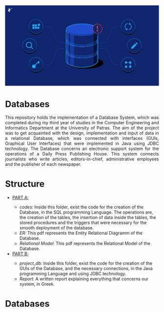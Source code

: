 <p align="center">
  <img src="images/databases.png" />
</p>

# Databases
<p align="justify">
    This repository holds the implementation of a Database System, which was completed during my third year of studies in the Computer Engineering and Informatics Department at the University of Patras. The aim of the project was to get acquainted with the design, implementation and input of data in a relational Database, which was connected with interfaces (GUIs, Graphical User Interfaces) that were implemented in Java using JDBC technology. The Database concerns an electronic support system for the operations of a Daily Press Publishing House. This system connects journalists who write articles, editors-in-chief, administrative employees and the publisher of each newspaper.
</p>

# Structure
<p align="justify">
    <ul>
        <li><u>PART A:</u></li>
            <ul>
                <li><em>codes:</em> Inside this folder, exist the code for the creation of the Database, in the SQL programming Language. The operations are, the creation of the tables, the insertion of data inside the tables, the stored procedures and the triggers that were necessary for the smooth deployment of the database.</li>
                <li><em>ER:</em> This pdf represents the Entity Relational Diagramm of the Database.</li>
                <li><em>Relational Model:</em> This pdf represents the Relational Model of the Database.</li>
            </ul>
        <li><u>PART B:</u></li>
            <ul>
                <li><em>project_db:</em> Inside this folder, exist the code for the creation of the GUIs of the Database, and the necessary connections, in the Java programming Language and using JDBC technology. </li>
                <li><em>Report:</em> A written report explaining everything that concerns our system, in Greek.</li>
            </ul>
    </ul>
</p>


# Databases